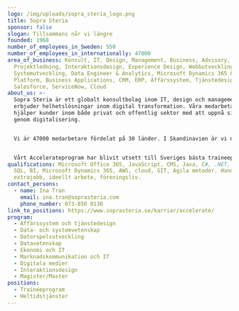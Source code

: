 ```yaml
---
logo: /img/uploads/sopra_steria_logo.png
title: Sopra Steria
sponsor: false
slogan: Tillsammans når vi längre
founded: 1968
number_of_employees_in_Sweden: 550
number_of_employees_in_internationally: 47000
area_of_business: Konsult, IT, Design, Management, Business, Advisory, Delivery,
  Projektledning, Interaktionsdesign, Experience Design, Webbutveckling,
  Systemutveckling, Data Engineer & Analytics, Microsoft Dynamics 365 & Power
  Platform, Business Applications, CRM, ERP, Affärssystem, Tjänstedesign,
  Salesforce, ServiceNow, Cloud
about_us: >-
  Sopra Steria är ett globalt konsultbolag inom IT, design och management som
  erbjuder helhetslösningar inom digital transformation. Våra medarbetare
  hjälper kunder inom både privat och offentlig sektor med att uppnå sina mål
  genom digitalisering. 


  Vi är 47000 medarbetare fördelat på 30 länder. I Skandinavien är vi närmre 3000 och i Sverige har vi kontor i Stockholm, Göteborg, Östersund och Malmö där var tredje medarbetare är kvinna. Vår kultur är stark med hjärta och innovation i fokus. Vi tror på att det är när vi delar med oss av vår kunskap som vi bygger långsiktiga relationer. Tillsammans når vi längre.


  Vårt Accelerateprogram har blivit utsett till Sveriges bästa traineeprogram inom IT 2022 av Karriärföretagen!
qualifications: Microsoft Office 365, JavaScript, CMS, Java, C#, .NET, DevOps,
  SQL, BI, Microsoft Dynamics 365, AWS, cloud, GIT, Agila metoder. Handledning,
  extrajobb, ideellt arbete, föreningsliv.
contact_persons:
  - name: Ina Tran
    email: ina.tran@soprasteria.com
    phone_number: 073-850 0130
link_to_positions: https://www.soprasteria.se/karriar/accelerate/
program:
  - Affärssystem och tjänstedesign
  - Data- och systemvetenskap
  - Datorspelsutveckling
  - Datavetenskap
  - Ekonomi och IT
  - Marknadskommunikation och IT
  - Digitala medier
  - Interaktionsdesign
  - Magister/Master
positions:
  - Traineeprogram
  - Heltidstjänster
---
```

